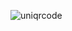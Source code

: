 ![uniqrcode](https://cloud.githubusercontent.com/assets/288207/7156850/a3f1df42-e39c-11e4-8c30-f431b4daffed.gif)
